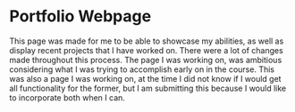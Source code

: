 # Portfolio Webpage

This page was made for me to be able to showcase my abilities, as well as display recent projects that I have worked on.
There were a lot of changes made throughout this process. The page I was working on, was ambitious considering what I was trying
to accomplish early on in the course. This was also a page I was working on, at the time I did not know if I would get all functionality for the former,
but I am submitting this because I would like to incorporate both when I can.